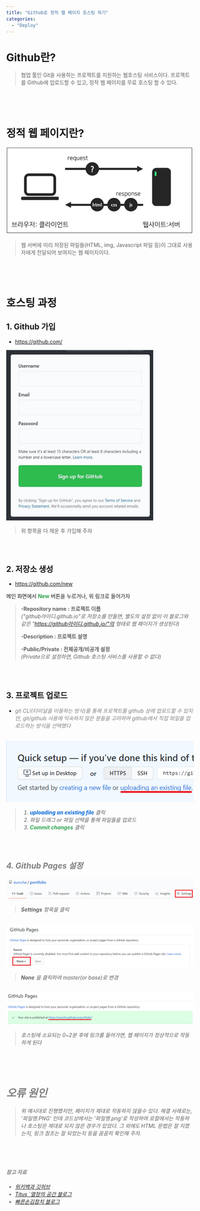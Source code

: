 ```yaml
---
title: "Github로 정적 웹 페이지 호스팅 하기"
categories: 
  - "Deploy"
---
```


# Github란?

> 협업 툴인 Git을 사용하는 프로젝트를 지원하는 웹호스팅 서비스이다.
> 프로젝트를 Github에 업로드할 수 있고, 정적 웹 페이지를 무료 호스팅 할 수 있다.

<br><br><br>

# 정적 웹 페이지란?

<img src="/assets/images/2020-09-28-github_static_web_page_hosting/static_web_page.png">

> 웹 서버에 미리 저장된 파일들(HTML, img, Javascript 파일 등)이 그대로 사용자에게 전달되어 보여지는 웹 페이지이다.

<br><br><br>

# 호스팅 과정

## 1. Github 가입

* <a href="https://github.com/" target="_blank">https://github.com/</a>

<img src="/assets/images/2020-09-28-github_static_web_page_hosting/github_signup.JPG">

> 위 항목을 다 채운 후 가입해 주자

<br><br>

## 2. 저장소 생성

* <a href="https://github.com/new" target="_blank">https://github.com/new</a>

메인 화면에서 <strong style="color:#2ea44f">New</strong> 버튼을 누르거나, 위 링크로 들어가자


> <strong>-Repository name : 프로젝트 이름</strong>   
> <em>("github아이디.github.io"로 저장소를 만들면, 별도의 설정 없이 이 블로그와 같은 "https://github아이디.github.io/"의 형태로 웹 페이지가 생성된다)</em>
> 
> <strong>-Description : 프로젝트 설명</strong>   
> 
> <strong>-Public/Private : 전체공개/비공개 설정</strong>   
> <em>(Private으로 설정하면, Github 호스팅 서비스를 사용할 수 없다)</em>

<br><br>

## 3. 프로젝트 업로드

* <em style="color:gray;">git CLI(터미널을 이용하는 방식)를 통해 프로젝트를 github 상에 업로드할 수 있지만, git/github 사용에 익숙하지 않은 분들을 고려하여 github에서 직접 파일을 업로드하는 방식을 선택했다<em>

<br>

<img src="/assets/images/2020-09-28-github_static_web_page_hosting/upload.png">

> 1. <strong style="color:#0366d6">uploading an existing file</strong> 클릭   
> 2. 파일 드래그 or 파일 선택을 통해 파일들을 업로드   
> 3. <strong style="color:#2ea44f">Commit changes</strong> 클릭

<br><br>

## 4. Github Pages 설정

<img src="/assets/images/2020-09-28-github_static_web_page_hosting/setting.png">

> <strong>Settings</strong> 항목을 클릭

<br>

<img src="/assets/images/2020-09-28-github_static_web_page_hosting/github_pages.png">

> <strong>None</strong> 을 클릭하여 master(or base)로 변경

<br>

<img src="/assets/images/2020-09-28-github_static_web_page_hosting/result_page.png">

> 호스팅에 소요되는 0~2분 후에 링크를 들어가면, 웹 페이지가 정상적으로 작동하게 된다

<br><br><br>

# 오류 원인

> 위 예시대로 진행했지만, 페이지가 제대로 작동하지 않을수 있다. 해결 사례로는, '파일명.PNG' 인데 코드상에서는 '파일명.png'로
> 작성하여 로컬에서는 작동하나 호스팅은 제대로 되지 않은 경우가 있었다. 그 외에도 HTML 문법은 잘 지켰는지, 링크 참조는 잘 되었는지
> 등을 꼼꼼히 확인해 주자.

<br><br><br>

#### 참고 자료
* <a href="https://ko.wikipedia.org/wiki/%EA%B9%83%ED%97%88%EB%B8%8C" target="_blank">위키백과 깃허브</a>
* <a href="https://titus94.tistory.com/4" target="_blank">Titus `열정의 공간 블로그</a>
* <a href="https://hogni.tistory.com/75" target="_blank">빠른손김참치 블로그</a>